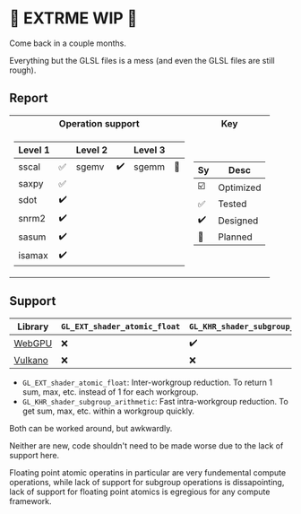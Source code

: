 # 🚧 EXTRME WIP 🚧

Come back in a couple months.

Everything but the GLSL files is a mess (and even the GLSL files are still rough).

## Report

<table>
<tr><th>Operation support</th><th>Key</th></tr>
<tr><td>

Level 1 |  | Level 2 |  | Level 3 |  |
--- | --- | --- | --- | --- | --- |
sscal | ✅ | sgemv | ✔️ | sgemm | 📅 |
saxpy | ✅ |  |   |   |   | 
sdot | ✔️ |  |   |   |   | 
snrm2 | ✔️ |  |   |   |   | 
sasum | ✔️ |  |   |   |   |
isamax | ✔️ |  |   |   |   | 

</td><td>

Sy | Desc
--- | ---
☑️ | Optimized
✅ | Tested
✔️ | Designed
📅 | Planned

</td></tr> </table>

## Support
Library |  `GL_EXT_shader_atomic_float` | `GL_KHR_shader_subgroup_arithmetic`
--- | --- | ---
[WebGPU](https://github.com/gfx-rs/wgpu) | ❌ | ✔️
[Vulkano](https://github.com/vulkano-rs/vulkano) | ❌ | ❌

- `GL_EXT_shader_atomic_float`: Inter-workgroup reduction. To return 1 sum, max, etc. instead of 1 for each workgroup.
- `GL_KHR_shader_subgroup_arithmetic`: Fast intra-workgroup reduction. To get sum, max, etc. within a workgroup quickly.

Both can be worked around, but awkwardly.

Neither are new, code shouldn't need to be made worse due to the lack of support here.

Floating point atomic operatins in particular are very fundemental compute operations, while lack of support for subgroup operations is dissapointing, lack of support for floating point atomics is egregious for any compute framework.
